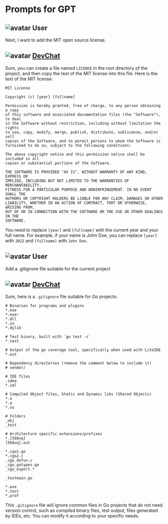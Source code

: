 # Prompts for GPT

## ![avatar](../../assets/icons/avatar_spaceman.png) **User**

Next, I want to add the MIT open source license.

## ![avatar](../../assets/icons/avatar_devchat.svg) **[DevChat](https://marketplace.visualstudio.com/items?itemName=merico.devchat)**

Sure, you can create a file named `LICENSE` in the root directory of the project, and then copy the text of the MIT license into this file. Here is the text of the MIT license:

```license
MIT License

Copyright (c) [year] [fullname]

Permission is hereby granted, free of charge, to any person obtaining a copy
of this software and associated documentation files (the "Software"), to deal
in the Software without restriction, including without limitation the rights
to use, copy, modify, merge, publish, distribute, sublicense, and/or sell
copies of the Software, and to permit persons to whom the Software is
furnished to do so, subject to the following conditions:

The above copyright notice and this permission notice shall be included in all
copies or substantial portions of the Software.

THE SOFTWARE IS PROVIDED "AS IS", WITHOUT WARRANTY OF ANY KIND, EXPRESS OR
IMPLIED, INCLUDING BUT NOT LIMITED TO THE WARRANTIES OF MERCHANTABILITY,
FITNESS FOR A PARTICULAR PURPOSE AND NONINFRINGEMENT. IN NO EVENT SHALL THE
AUTHORS OR COPYRIGHT HOLDERS BE LIABLE FOR ANY CLAIM, DAMAGES OR OTHER
LIABILITY, WHETHER IN AN ACTION OF CONTRACT, TORT OR OTHERWISE, ARISING FROM,
OUT OF OR IN CONNECTION WITH THE SOFTWARE OR THE USE OR OTHER DEALINGS IN THE
SOFTWARE.
```

You need to replace `[year]` and `[fullname]` with the current year and your full name. For example, if your name is John Doe, you can replace `[year]` with `2022` and `[fullname]` with `John Doe`.

## ![avatar](../../assets/icons/avatar_spaceman.png) **User**

Add a .gitignore file suitable for the current project

## ![avatar](../../assets/icons/avatar_devchat.svg) **[DevChat](https://marketplace.visualstudio.com/items?itemName=merico.devchat)**

Sure, here is a `.gitignore` file suitable for Go projects:

```gitignore
# Binaries for programs and plugins
*.exe
*.exe~
*.dll
*.so
*.dylib

# Test binary, built with `go test -c`
*.test

# Output of the go coverage tool, specifically when used with LiteIDE
*.out

# Dependency directories (remove the comment below to include it)
# vendor/

# IDE files
.idea
*.iml

# Compiled Object files, Static and Dynamic libs (Shared Objects)
*.o
*.a
*.so

# Folders
_obj
_test

# Architecture specific extensions/prefixes
*.[568vq]
[568vq].out

*.cgo1.go
*.cgo2.c
_cgo_defun.c
_cgo_gotypes.go
_cgo_export.*

_testmain.go

*.exe
*.test
*.prof
```

This `.gitignore` file will ignore common files in Go projects that do not need version control, such as compiled binary files, test output, files generated by IDEs, etc. You can modify it according to your specific needs.
